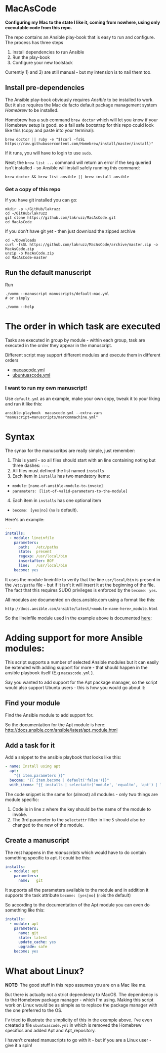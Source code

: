 
# MacAsCode

**Configuring my Mac to the state I like it, coming from nowhere, using only executable code from this repo.**





The repo contains an Ansible play-book that is easy to run and configure. The process has three steps

1. Install dependencies to run Ansible
2. Run the play-book
3. Configure your new toolstack

Currently 1) and 3) are still manual - but my intension is to nail them too.

## Install pre-dependencies

The Ansible play-book obviously requires _Ansible_ to be installed to work. But it also requires
the Mac de facto default package management system _Homebrew_ to be installed.

Homebrew has a sub command `brew doctor` which will let you know if your Homebrew setup is good.  so a fail safe bootstrap for this repo could look like this (copy and paste into your terminal):

```shell
brew doctor || ruby -e "$(curl -fsSL https://raw.githubusercontent.com/Homebrew/install/master/install)"
```

If it runs, you will have to login to use `sudo`.

Next; the `brew list ...` command will return an error if the keg queried isn't installed - so Ansible will install safely running this command:

```shell
brew doctor && brew list ansible || brew install ansible
```

### Get a copy of this repo

If you have git installed you can go:

```shell
mkdir -p ~/GitHub/lakruzz
cd ~/GitHub/lakruzz
git clone https://github.com/lakruzz/MacAsCode.git
cd MacAsCode
```

If you don't have git yet - then just download the zipped archive

```shell
cd ~/Downloads
curl -fsSL https://github.com/lakruzz/MacAsCode/archive/master.zip -o MacAsCode.zip
unzip -o MacAsCode.zip
cd MacAsCode-master
```

## Run the default manuscript


Run

```shell
./womm --manuscript manuscripts/default-mac.yml
# or simply

./womm --help
```

# The order in which task are executed

Tasks are executed in group by module - within each group, task are executed in the order they appear in the manuscript.

Different script may support different modules and execute them in different orders

* [macascode.yml](macascode.md)
* [ubuntuascode.yml](ubuntuascode.md)


### I want to run my own manuscript!

Use `default.yml` as an example, make your own copy, tweak it to your liking and run it like this:

```shell
ansible-playbook  macascode.yml --extra-vars "manuscript=manuscripts/marcommachine.yml"
```

# Syntax

The synax for the manuscritps are really simple, just remember:

1. This is yaml - so all files should start with an line containing noting but three dashes: `---`.
2. All files must defined the list named `installs`
3. Each item in `installs` has two mandatory items:
  - `module:[name-of-ansible-module-to-invoke]`
  - `parameters: [list-of-valid-parameters-to-the-module]`
4. Each item in `installs` has one optional item
  - `become: [yes|no]` (`no` is default).

Here's an example:

```yaml
---
installs:
  - module: lineinfile
    parameters:
      path:   /etc/paths
      state:  present
      regexp: /usr/local/bin
      insertafter: BOF
      line:   /usr/local/bin
    become: yes
```

It uses the module lineinfile to verify that the line `usr/local/bin` is present in the `/etc/paths` file - but if it isn't it will insert it at the beginning of the file. The fact that this requires SUDO privileges is enforced by the `become: yes`.


All modules are documented on docs.ansible.com using a format like this:

`http://docs.ansible.com/ansible/latest/<module-name-here>_module.html`

So the lineinfile module used in the example above is documented [here](http://docs.ansible.com/ansible/latest/lineinfile_module.html):

# Adding support for more Ansible modules:
This script supports a number of selected Ansible modules but it can easily be extended with adding
support for more - that should happen in the ansible playbook itself (E.g `macascode.yml` ).

Say you wanted to add support for the Apt package manager, so the script would also support Ubuntu users - this is how you would go about it:

## Find your module

Find the Ansible module to add support for.

So the documentation for the Apt module is here: http://docs.ansible.com/ansible/latest/apt_module.html

## Add a task for it

Add a snippet to the ansible playbook that looks like this:

```yaml
- name: Install using apt
  apt:
    "{{ item.parameters }}"
  become: "{{ item.become | default('false')}}"
  with_items: "{{ installs | selectattr('module', 'equalto', 'apt') | list }}"
```

The code snippet is the same for (almost) all modules - only two things are module specific:

1. Code is in line `2` where the key should be the name of the module to invoke.
2. The 3rd parameter to the `selectattr` filter in line `5` should also be changed to the new of the module.

## Create a manuscript

The rest happens in the _manuscripts_ which would have to do contain something specific to apt. It could be this:

```yaml
installs:
  - module: apt
    parameters:
      name:   git
```
It supports all the parameters available to the module and in addition it supports the task attribute `become: [yes|no]` (`no`is the default)

So according to the documentation of the Apt module you can even do something like this:

```yaml
installs:
  - module: apt
    parameters:
      name: git
      state: latest
      update_cache: yes
      upgrade: safe
    become: yes
```

# What about Linux?

**NOTE:** The good stuff in this repo assumes you are on a Mac like me.

But there is actually not a strict dependency to MacOS. The dependency is to the Homebrew package manager - which I'm using. Making this script work on Linux would be as simple as to replace the package manager with the one preferred to the OS.

I'v tried to illustrate the simplicity of this in the example above. I've even created a file  `ubuntuascode.yml` in which is removed the Homebrew specifics and added Apt and Apt_repository.

I haven't created manuscripts to go with it - but if you are a Linux user - give it a spin!
